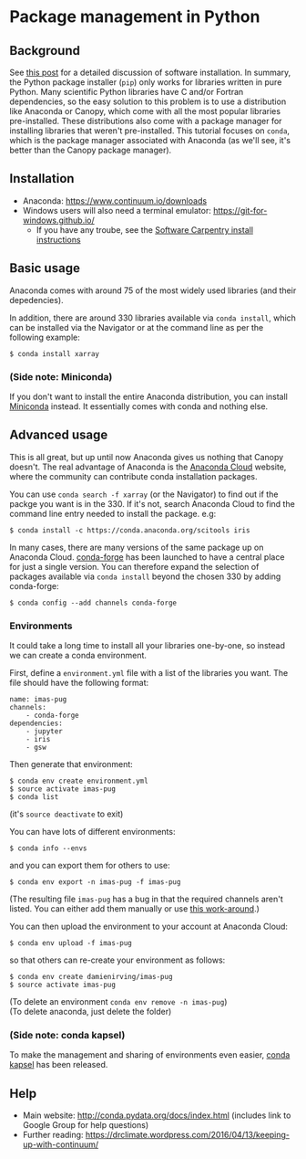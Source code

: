 # Package management in Python

## Background

See [this post](https://drclimate.wordpress.com/2014/10/30/software-installation-explained/)
for a detailed discussion of software installation. 
In summary, the Python package installer (`pip`) only works for libraries written in pure Python.
Many scientific Python libraries have C and/or Fortran dependencies,
so the easy solution to this problem is to use a distribution like Anaconda or Canopy, 
which come with all the most popular libraries pre-installed.
These distributions also come with a package manager for installing libraries that weren't pre-installed.
This tutorial focuses on `conda`, which is the package manager associated with Anaconda
(as we'll see, it's better than the Canopy package manager).

## Installation

* Anaconda: https://www.continuum.io/downloads
* Windows users will also need a terminal emulator: https://git-for-windows.github.io/
  * If you have any troube, see the [Software Carpentry install instructions](https://swcarpentry.github.io/workshop-template/) 

## Basic usage

Anaconda comes with around 75 of the most widely used libraries (and their depedencies).

In addition, there are around 330 libraries available via `conda install`,
which can be installed via the Navigator or at the command line as per the following example:  
```
$ conda install xarray
```
### (Side note: Miniconda)

If you don't want to install the entire Anaconda distribution,
you can install [Miniconda](http://conda.pydata.org/miniconda.html) instead.
It essentially comes with conda and nothing else.


## Advanced usage

This is all great, but up until now Anaconda gives us nothing that Canopy doesn't.
The real advantage of Anaconda is the [Anaconda Cloud](https://anaconda.org) website,
where the community can contribute conda installation packages.

You can use `conda search -f xarray` (or the Navigator) to find out if the packge you want is in the 330.
If it's not, search Anaconda Cloud to find the command line entry needed to install the package. e.g:
```
$ conda install -c https://conda.anaconda.org/scitools iris
```

In many cases, there are many versions of the same package up on Anaconda Cloud.
[conda-forge](https://conda-forge.github.io/) has been launched to have a central place for just a single version.
You can therefore expand the selection of packages available via `conda install` beyond the chosen 330 by adding conda-forge:
```
$ conda config --add channels conda-forge
```

### Environments

It could take a long time to install all your libraries one-by-one,
so instead we can create a conda environment.

First, define a `environment.yml` file with a list of the libraries you want.
The file should have the following format:

```
name: imas-pug
channels:
    - conda-forge
dependencies:
    - jupyter
    - iris
    - gsw
```

Then generate that environment:

```
$ conda env create environment.yml
$ source activate imas-pug
$ conda list
```

(it's `source deactivate` to exit)

You can have lots of different environments:

```
$ conda info --envs
```

and you can export them for others to use:

```
$ conda env export -n imas-pug -f imas-pug
```

(The resulting file `imas-pug` has a bug in that the required channels aren't listed.
You can either add them manually or use [this work-around](https://github.com/conda/conda/issues/2350#issuecomment-211725309).)

You can then upload the environment to your account at Anaconda Cloud:

```
$ conda env upload -f imas-pug
```

so that others can re-create your environment as follows:

```
$ conda env create damienirving/imas-pug
$ source activate imas-pug
```

(To delete an environment `conda env remove -n imas-pug`)  
(To delete anaconda, just delete the folder)


### (Side note: conda kapsel)

To make the management and sharing of environments even easier, [conda kapsel](https://www.continuum.io/blog/developer-blog/automate-your-readme-conda-kapsel-beta-1) has been released.


## Help

* Main website: http://conda.pydata.org/docs/index.html (includes link to Google Group for help questions)  
* Further reading: https://drclimate.wordpress.com/2016/04/13/keeping-up-with-continuum/



